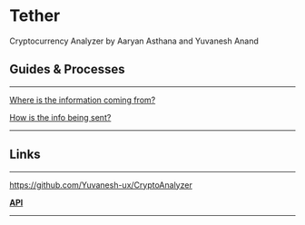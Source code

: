 # Tether

Cryptocurrency Analyzer by Aaryan Asthana and Yuvanesh Anand 

## Guides & Processes

---

[Where is the information coming from?](Where%20is%20the%20information%20coming%20from.md)

[How is the info being sent?](How%20is%20the%20info%20being%20sent.md)

---

## Links

---

https://github.com/Yuvanesh-ux/CryptoAnalyzer

[**API**](https://coinmarketcap.com/api/documentation/v1/)

---